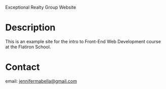 Exceptional Realty Group Website


# Description
This is an example site for the intro to Front-End Web Development course at the Flatiron School. 

# Contact

email: jennifermabella@gmail.com